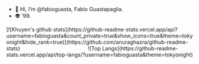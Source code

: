 - 👋 Hi, I’m @fabioguasta, Fabio Guastapaglia. 
- 👽 '99.

<span align="center">
[![Khuyen's github stats](https://github-readme-stats.vercel.app/api?username=fabioguasta&count_private=true&show_icons=true&theme=tokyonight&hide_rank=true)](https://github.com/anuraghazra/github-readme-stats)
&nbsp;&nbsp;&nbsp;&nbsp;&nbsp;&nbsp;&nbsp;&nbsp;&nbsp;&nbsp;&nbsp;&nbsp;&nbsp;&nbsp;&nbsp;&nbsp;&nbsp;&nbsp;&nbsp;&nbsp;&nbsp;&nbsp;&nbsp;&nbsp;&nbsp;&nbsp;&nbsp;&nbsp;&nbsp;&nbsp;&nbsp;&nbsp;&nbsp;&nbsp;&nbsp;&nbsp;&nbsp;&nbsp;&nbsp;&nbsp;&nbsp;&nbsp;&nbsp;&nbsp;
 ![Top Langs](https://github-readme-stats.vercel.app/api/top-langs/?username=fabioguasta&theme=tokyonight) </span>


